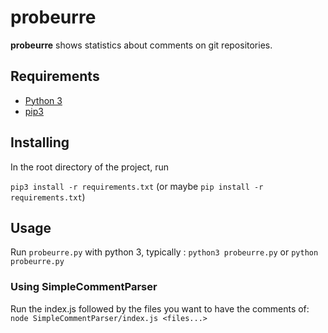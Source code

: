 # probeurre

**probeurre** shows statistics about comments on git repositories.

## Requirements

- [Python 3](https://www.python.org/)
- [pip3](https://pip.pypa.io/en/stable/installing/)

## Installing

In the root directory of the project, run

``pip3 install -r requirements.txt`` (or maybe ``pip install -r requirements.txt``)

## Usage

Run `probeurre.py` with python 3, typically : `python3 probeurre.py` or `python probeurre.py`


### Using SimpleCommentParser

Run the index.js followed by the files you want to have the comments of: `node SimpleCommentParser/index.js <files...>`

